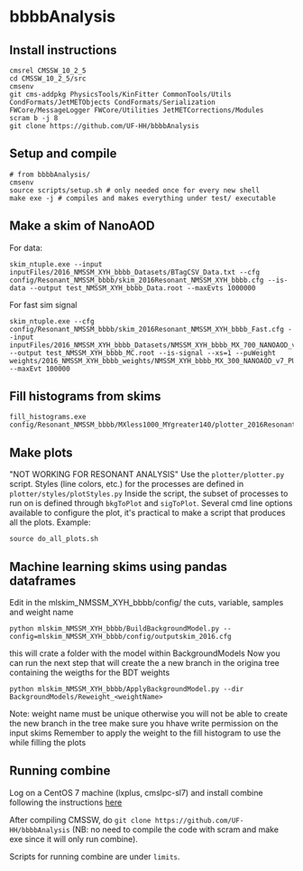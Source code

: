 # bbbbAnalysis

## Install instructions
```
cmsrel CMSSW_10_2_5
cd CMSSW_10_2_5/src
cmsenv
git cms-addpkg PhysicsTools/KinFitter CommonTools/Utils CondFormats/JetMETObjects CondFormats/Serialization FWCore/MessageLogger FWCore/Utilities JetMETCorrections/Modules
scram b -j 8
git clone https://github.com/UF-HH/bbbbAnalysis
```

## Setup and compile
```
# from bbbbAnalysis/
cmsenv
source scripts/setup.sh # only needed once for every new shell
make exe -j # compiles and makes everything under test/ executable
````

## Make a skim of NanoAOD
For data:
```
skim_ntuple.exe --input inputFiles/2016_NMSSM_XYH_bbbb_Datasets/BTagCSV_Data.txt --cfg config/Resonant_NMSSM_bbbb/skim_2016Resonant_NMSSM_XYH_bbbb.cfg --is-data --output test_NMSSM_XYH_bbbb_Data.root --maxEvts 1000000
````
For fast sim signal
```
skim_ntuple.exe --cfg config/Resonant_NMSSM_bbbb/skim_2016Resonant_NMSSM_XYH_bbbb_Fast.cfg --input inputFiles/2016_NMSSM_XYH_bbbb_Datasets/NMSSM_XYH_bbbb_MX_700_NANOAOD_v7.txt --output test_NMSSM_XYH_bbbb_MC.root --is-signal --xs=1 --puWeight weights/2016_NMSSM_XYH_bbbb_weights/NMSSM_XYH_bbbb_MX_300_NANOAOD_v7_PUweights.root --maxEvt 100000
```

## Fill histograms from skims
```
fill_histograms.exe config/Resonant_NMSSM_bbbb/MXless1000_MYgreater140/plotter_2016Resonant_NMSSM_XYH_bbbb.cfg 
````

## Make plots
"NOT WORKING FOR RESONANT ANALYSIS"
Use the ``plotter/plotter.py`` script. Styles (line colors, etc.) for the processes are defined in ``plotter/styles/plotStyles.py``
Inside the script, the subset of processes to run on is defined through ``bkgToPlot`` and  ``sigToPlot``.
Several cmd line options available to configure the plot, it's practical to make a script that produces all the plots.
Example:
```
source do_all_plots.sh
````

## Machine learning skims using pandas dataframes
Edit in the mlskim_NMSSM_XYH_bbbb/config/<file> the cuts, variable, samples and weight name
```
python mlskim_NMSSM_XYH_bbbb/BuildBackgroundModel.py --config=mlskim_NMSSM_XYH_bbbb/config/outputskim_2016.cfg 
````
this will crate a folder with the model within BackgroundModels
Now you can run the next step that will create the a new branch in the origina tree containing the weigths for the BDT weights
```
python mlskim_NMSSM_XYH_bbbb/ApplyBackgroundModel.py --dir BackgroundModels/Reweight_<weightName>
```

Note: weight name must be unique otherwise you will not be able to create the new branch in the tree
make sure you hhave write permission on the input skims
Remember to apply the weight to the fill histogram to use the while filling the plots

## Running combine
Log on a CentOS 7 machine (lxplus, cmslpc-sl7) and install combine following the instructions [here](https://cms-analysis.github.io/HiggsAnalysis-CombinedLimit/#for-end-users-that-dont-need-to-commit-or-do-any-development)

After compiling  CMSSW, do ``git clone https://github.com/UF-HH/bbbbAnalysis`` (NB: no need to compile the code with scram and make exe since it will only run combine).

Scripts for running combine are under ``limits``.

